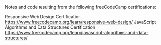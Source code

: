 Notes and code resulting from the following freeCodeCamp certifications:

Responsive Web Design Certification https://www.freecodecamp.org/learn/responsive-web-design/
JavaScript Algorithms and Data Structures Certification https://www.freecodecamp.org/learn/javascript-algorithms-and-data-structures/
